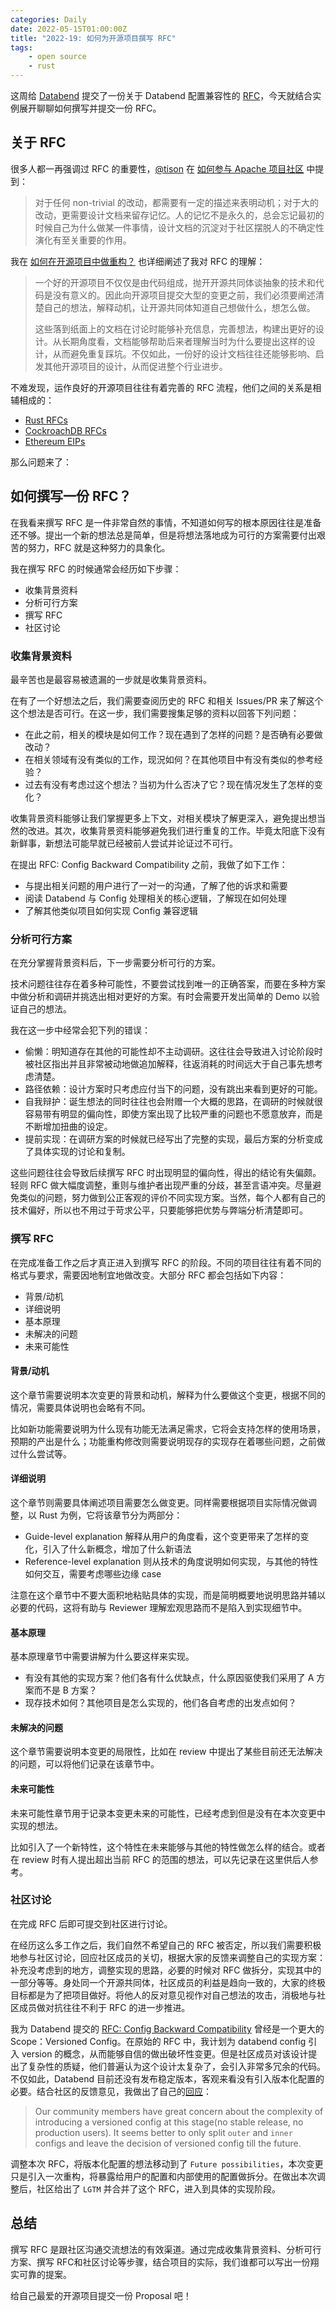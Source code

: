 ```yaml
---
categories: Daily
date: 2022-05-15T01:00:00Z
title: "2022-19: 如何为开源项目撰写 RFC"
tags:
    - open source
    - rust
---
```


这周给 [Databend](https://github.com/datafuselabs/databend) 提交了一份关于 Databend 配置兼容性的 [RFC](https://github.com/datafuselabs/databend/pull/5324)，今天就结合实例展开聊聊如何撰写并提交一份 RFC。

## 关于 RFC

很多人都一再强调过 RFC 的重要性，[@tison](https://github.com/tisonkun/) 在 [如何参与 Apache 项目社区](https://zhuanlan.zhihu.com/p/93334196) 中提到：

> 对于任何 non-trivial 的改动，都需要有一定的描述来表明动机；对于大的改动，更需要设计文档来留存记忆。人的记忆不是永久的，总会忘记最初的时候自己为什么做某一件事情，设计文档的沉淀对于社区摆脱人的不确定性演化有至关重要的作用。

我在 [如何在开源项目中做重构？](https://xuanwo.io/2022/01-refactor-in-open-source-project/) 也详细阐述了我对 RFC 的理解：

> 一个好的开源项目不仅仅是由代码组成，抛开开源共同体谈抽象的技术和代码是没有意义的。因此向开源项目提交大型的变更之前，我们必须要阐述清楚自己的想法，解释动机，让开源共同体知道自己想做什么，想怎么做。
> 
> 这些落到纸面上的文档在讨论时能够补充信息，完善想法，构建出更好的设计。从长期角度看，文档能够帮助后来者理解当时为什么要提出这样的设计，从而避免重复踩坑。不仅如此，一份好的设计文档往往还能够影响、启发其他开源项目的设计，从而促进整个行业进步。

不难发现，运作良好的开源项目往往有着完善的 RFC 流程，他们之间的关系是相辅相成的：

- [Rust RFCs](https://github.com/rust-lang/rfcs)
- [CockroachDB RFCs](https://forum.cockroachlabs.com/c/open-source-contributors/rfc/6)
- [Ethereum EIPs](https://github.com/ethereum/EIPs)

那么问题来了：

## 如何撰写一份 RFC？

在我看来撰写 RFC 是一件非常自然的事情，不知道如何写的根本原因往往是准备还不够。提出一个新的想法总是简单，但是将想法落地成为可行的方案需要付出艰苦的努力，RFC 就是这种努力的具象化。

我在撰写 RFC 的时候通常会经历如下步骤：

- 收集背景资料
- 分析可行方案
- 撰写 RFC
- 社区讨论

### 收集背景资料

最辛苦也是最容易被遗漏的一步就是收集背景资料。

在有了一个好想法之后，我们需要查阅历史的 RFC 和相关 Issues/PR 来了解这个这个想法是否可行。在这一步，我们需要搜集足够的资料以回答下列问题：

- 在此之前，相关的模块是如何工作？现在遇到了怎样的问题？是否确有必要做改动？
- 在相关领域有没有类似的工作，现況如何？在其他项目中有没有类似的参考经验？
- 过去有没有考虑过这个想法？当初为什么否决了它？现在情况发生了怎样的变化？

收集背景资料能够让我们掌握更多上下文，对相关模块了解更深入，避免提出想当然的改进。其次，收集背景资料能够避免我们进行重复的工作。毕竟太阳底下没有新鲜事，新想法可能早就已经被前人尝试并论证过不可行。

在提出 RFC: Config Backward Compatibility 之前，我做了如下工作：

- 与提出相关问题的用户进行了一对一的沟通，了解了他的诉求和需要
- 阅读 Databend 与 Config 处理相关的核心逻辑，了解现在如何处理
- 了解其他类似项目如何实现 Config 兼容逻辑

### 分析可行方案

在充分掌握背景资料后，下一步需要分析可行的方案。

技术问题往往存在着多种可能性，不要尝试找到唯一的正确答案，而要在多种方案中做分析和调研并挑选出相对更好的方案。有时会需要开发出简单的 Demo 以验证自己的想法。 

我在这一步中经常会犯下列的错误：

- 偷懒：明知道存在其他的可能性却不主动调研。这往往会导致进入讨论阶段时被社区指出并且非常被动地做追加解释，往返消耗的时间远大于自己事先想考虑清楚。
- 路径依赖：设计方案时只考虑应付当下的问题，没有跳出来看到更好的可能。
- 自我辩护：诞生想法的同时往往也会附赠一个大概的思路，在调研的时候就很容易带有明显的偏向性，即使方案出现了比较严重的问题也不愿意放弃，而是不断增加扭曲的设定。
- 提前实现：在调研方案的时候就已经写出了完整的实现，最后方案的分析变成了具体实现的讨论和复制。

这些问题往往会导致后续撰写 RFC 时出现明显的偏向性，得出的结论有失偏颇。轻则 RFC 做大幅度调整，重则与维护者出现严重的分歧，甚至言语冲突。尽量避免类似的问题，努力做到公正客观的评价不同实现方案。当然，每个人都有自己的技术偏好，所以也不用过于苛求公平，只要能够把优势与弊端分析清楚即可。

### 撰写 RFC

在完成准备工作之后才真正进入到撰写 RFC 的阶段。不同的项目往往有着不同的格式与要求，需要因地制宜地做改变。大部分 RFC 都会包括如下内容：

- 背景/动机
- 详细说明
- 基本原理
- 未解决的问题
- 未来可能性

#### 背景/动机

这个章节需要说明本次变更的背景和动机，解释为什么要做这个变更，根据不同的情况，需要具体说明也会略有不同。

比如新功能需要说明为什么现有功能无法满足需求，它将会支持怎样的使用场景，预期的产出是什么；功能重构修改则需要说明现存的实现存在着哪些问题，之前做过什么尝试等。

#### 详细说明

这个章节则需要具体阐述项目需要怎么做变更。同样需要根据项目实际情况做调整，以 Rust 为例，它将该章节分为两部分：

- Guide-level explanation 解释从用户的角度看，这个变更带来了怎样的变化，引入了什么新概念，增加了什么新语法
- Reference-level explanation 则从技术的角度说明如何实现，与其他的特性如何交互，需要考虑哪些边缘 case

注意在这个章节中不要大面积地粘贴具体的实现，而是简明概要地说明思路并辅以必要的代码，这将有助与 Reviewer 理解宏观思路而不是陷入到实现细节中。

#### 基本原理

基本原理章节中需要讲解为什么要这样来实现。

- 有没有其他的实现方案？他们各有什么优缺点，什么原因驱使我们采用了 A 方案而不是 B 方案？
- 现存技术如何？其他项目是怎么实现的，他们各自考虑的出发点如何？

#### 未解决的问题

这个章节需要说明本变更的局限性，比如在 review 中提出了某些目前还无法解决的问题，可以将他们记录在该章节中。

#### 未来可能性

未来可能性章节用于记录本变更未来的可能性，已经考虑到但是没有在本次变更中实现的想法。 

比如引入了一个新特性，这个特性在未来能够与其他的特性做怎么样的结合。或者在 review 时有人提出超出当前 RFC 的范围的想法，可以先记录在这里供后人参考。

### 社区讨论

在完成 RFC 后即可提交到社区进行讨论。

在经历这么多工作之后，我们自然不希望自己的 RFC 被否定，所以我们需要积极地参与社区讨论，回应社区成员的关切，根据大家的反馈来调整自己的实现方案：补充没考虑到的地方，调整实现的思路，必要的时候对 RFC 做拆分，实现其中的一部分等等。身处同一个开源共同体，社区成员的利益是趋向一致的，大家的终极目标都是为了把项目做好。将他人的反对意见视作对自己想法的攻击，消极地与社区成员做对抗往往不利于 RFC 的进一步推进。

我为 Databend 提交的 [RFC: Config Backward Compatibility](https://github.com/datafuselabs/databend/pull/5324) 曾经是一个更大的 Scope：Versioned Config。在原始的 RFC 中，我计划为 databend config 引入 version 的概念，从而能够自信的做出破坏性变更。但是社区成员对该设计提出了复杂性的质疑，他们普遍认为这个设计太复杂了，会引入非常多冗余的代码。不仅如此，Databend 目前还没有发布稳定版本，客观来看没有引入版本化配置的必要。结合社区的反馈意见，我做出了自己的[回应](https://github.com/datafuselabs/databend/pull/5324#issuecomment-1125794431)：

> Our community members have great concern about the complexity of introducing a versioned config at this stage(no stable release, no production users). It seems better to only split `outer` and `inner` configs and leave the decision of versioned config till the future.

调整本次 RFC，将版本化配置的想法移动到了 `Future possibilities`，本次变更只是引入一次重构，将暴露给用户的配置和内部使用的配置做拆分。在做出本次调整后，社区给出了 `LGTM` 并合并了这个 RFC，进入到具体的实现阶段。

## 总结

撰写 RFC 是跟社区沟通交流想法的有效渠道。通过完成收集背景资料、分析可行方案、撰写 RFC和社区讨论等步骤，结合项目的实际，我们谁都可以写出一份翔实可靠的提案。

给自己最爱的开源项目提交一份 Proposal 吧！
